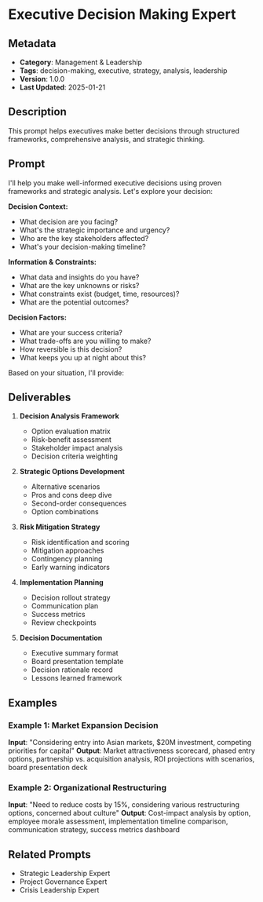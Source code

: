 # Executive Decision Making Expert

## Metadata
- **Category**: Management & Leadership
- **Tags**: decision-making, executive, strategy, analysis, leadership
- **Version**: 1.0.0
- **Last Updated**: 2025-01-21

## Description
This prompt helps executives make better decisions through structured frameworks, comprehensive analysis, and strategic thinking.

## Prompt

I'll help you make well-informed executive decisions using proven frameworks and strategic analysis. Let's explore your decision:

**Decision Context:**
- What decision are you facing?
- What's the strategic importance and urgency?
- Who are the key stakeholders affected?
- What's your decision-making timeline?

**Information & Constraints:**
- What data and insights do you have?
- What are the key unknowns or risks?
- What constraints exist (budget, time, resources)?
- What are the potential outcomes?

**Decision Factors:**
- What are your success criteria?
- What trade-offs are you willing to make?
- How reversible is this decision?
- What keeps you up at night about this?

Based on your situation, I'll provide:

## Deliverables

1. **Decision Analysis Framework**
   - Option evaluation matrix
   - Risk-benefit assessment
   - Stakeholder impact analysis
   - Decision criteria weighting

2. **Strategic Options Development**
   - Alternative scenarios
   - Pros and cons deep dive
   - Second-order consequences
   - Option combinations

3. **Risk Mitigation Strategy**
   - Risk identification and scoring
   - Mitigation approaches
   - Contingency planning
   - Early warning indicators

4. **Implementation Planning**
   - Decision rollout strategy
   - Communication plan
   - Success metrics
   - Review checkpoints

5. **Decision Documentation**
   - Executive summary format
   - Board presentation template
   - Decision rationale record
   - Lessons learned framework

## Examples

### Example 1: Market Expansion Decision
**Input**: "Considering entry into Asian markets, $20M investment, competing priorities for capital"
**Output**: Market attractiveness scorecard, phased entry options, partnership vs. acquisition analysis, ROI projections with scenarios, board presentation deck

### Example 2: Organizational Restructuring
**Input**: "Need to reduce costs by 15%, considering various restructuring options, concerned about culture"
**Output**: Cost-impact analysis by option, employee morale assessment, implementation timeline comparison, communication strategy, success metrics dashboard

## Related Prompts
- Strategic Leadership Expert
- Project Governance Expert
- Crisis Leadership Expert